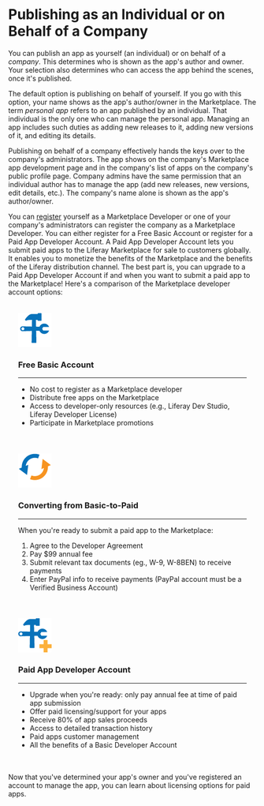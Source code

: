 # Publishing as an Individual or on Behalf of a Company [](id=publishing-as-an-individual-or-on-behalf-of-a-company)

You can publish an app as yourself (an individual) or on behalf of a *company*.
This determines who is shown as the app's author and owner. Your selection also
determines who can access the app behind the scenes, once it's published. 

The default option is publishing on behalf of yourself. If you go with this
option, your name shows as the app's author/owner in the Marketplace. The term
*personal app* refers to an app published by an individual. That individual is
the only one who can manage the personal app. Managing an app includes such
duties as adding new releases to it, adding new versions of it, and editing its
details. 

Publishing on behalf of a company effectively hands the keys over to the
company's administrators. The app shows on the company's Marketplace app
development page and in the company's list of apps on the company's public
profile page. Company admins have the same permission that an individual author
has to manage the app (add new releases, new versions, edit details, etc.). The
company's name alone is shown as the app's author/owner. 

You can
[register](https://www.liferay.com/marketplace/become-a-developer)
yourself as a Marketplace Developer or one of your company's administrators can
register the company as a Marketplace Developer. You can either register for a
Free Basic Account or register for a Paid App Developer Account. A Paid App
Developer Account lets you submit paid apps to the Liferay Marketplace for sale
to customers globally. It enables you to monetize the benefits of the
Marketplace and the benefits of the Liferay distribution channel. The best part
is, you can upgrade to a Paid App Developer Account if and when you want to
submit a paid app to the Marketplace! Here's a comparison of the Marketplace
developer account options: 

<div class="row-fluid">
<div class="span4 thumbnail text-center" style="padding:20px;">
<img alt="" src="../../../images/wrench-hammer-icon.png" />
<h3>Free Basic Account</h3>

<hr />
<ul class="text-left">
	<li>No cost to register as a Marketplace developer</li>
	<li>Distribute free apps on the Marketplace</li>
	<li>Access to developer-only resources (e.g., Liferay Dev Studio, Liferay Developer License)</li>
	<li>Participate in Marketplace promotions</li>
</ul>
</div>

<div class="span4 thumbnail text-center" style="padding:20px;">
<img alt="" src="../../../images/arrows-icon.png" />
<h3>Converting from Basic-to-Paid</h3>

<hr />
<p style="text-align: left;">When you're ready to submit a paid app to the Marketplace:</p>
<ol class="text-left">
	<li>Agree to the Developer Agreement</li>
	<li>Pay $99 annual fee</li>
	<li>Submit relevant tax documents (eg., W-9, W-8BEN) to receive payments</li>
	<li>Enter PayPal info to receive payments (PayPal account must be a Verified Business Account)</li>
</ol>
</div>

<div class="span4 thumbnail text-center" style="padding:20px;">
<img alt="" src="../../../images/wrench-hammer-plus-icon.png" />
<h3>Paid App Developer Account</h3>

<hr />
<ul class="text-left">
	<li>Upgrade when you're ready: only pay annual fee at time of paid app submission</li>
	<li>Offer paid licensing/support for your apps</li>
	<li>Receive 80% of app sales proceeds</li>
	<li>Access to detailed transaction history</li>
	<li>Paid apps customer management</li>
	<li>All the benefits of a Basic Developer Account</li>
</ul>
</div>
</div>

Now that you've determined your app's owner and you've registered an account to
manage the app, you can learn about licensing options for paid apps. 
